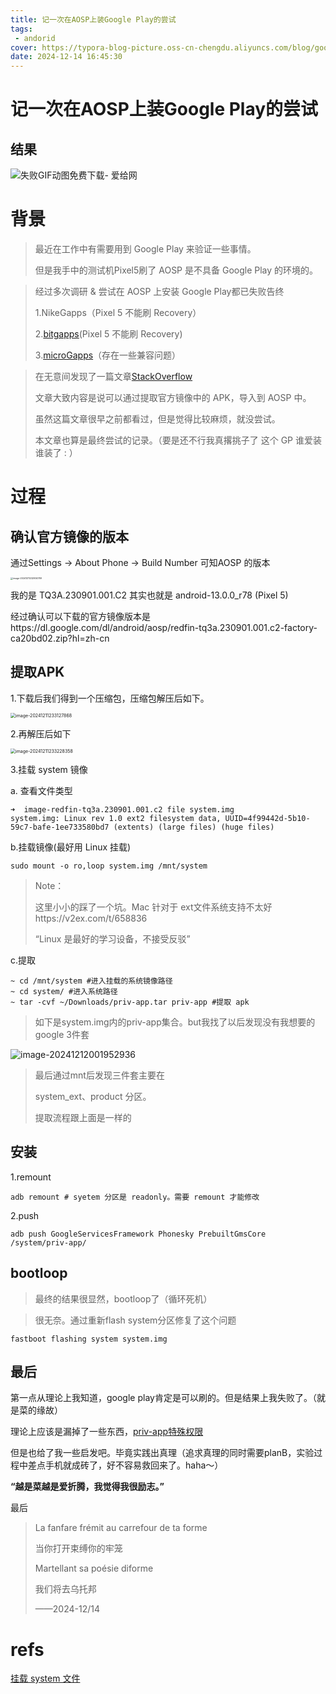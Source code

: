 ```yaml
---
title: 记一次在AOSP上装Google Play的尝试
tags:
 - andorid
cover: https://typora-blog-picture.oss-cn-chengdu.aliyuncs.com/blog/google-play.1024x1024.png
date: 2024-12-14 16:45:30
---
```






# 记一次在AOSP上装Google Play的尝试





## 结果

![失败GIF动图免费下载- 爱给网](https://typora-blog-picture.oss-cn-chengdu.aliyuncs.com/blog/46b680f2f72a429797a6e17098e9b7a9.gif)



# 背景

> 最近在工作中有需要用到 Google Play 来验证一些事情。
>
> 但是我手中的测试机Pixel5刷了 AOSP 是不具备 Google Play 的环境的。

> 经过多次调研 & 尝试在 AOSP 上安装 Google Play都已失败告终
>
> 1.NikeGapps（Pixel 5 不能刷 Recovery）
>
> 2.[bitgapps](https://bitgapps.io/)(Pixel 5 不能刷 Recovery)
>
> 3.[microGapps](https://microg.org/)（存在一些兼容问题）

> 在无意间发现了一篇文章[StackOverflow](https://stackoverflow.com/questions/41695566/install-google-apps-on-aosp-build)
>
> 文章大致内容是说可以通过提取官方镜像中的 APK，导入到 AOSP 中。
>
> 虽然这篇文章很早之前都看过，但是觉得比较麻烦，就没尝试。
>
> 本文章也算是最终尝试的记录。（要是还不行我真撂挑子了 这个 GP 谁爱装谁装了 : ）



# 过程



## 确认官方镜像的版本

通过Settings -> About Phone -> Build Number 可知AOSP 的版本

<img src="https://typora-blog-picture.oss-cn-chengdu.aliyuncs.com/blog/image-20241211232934789.png" alt="image-20241211232934789" style="zoom:25%;" />

我的是 TQ3A.230901.001.C2 其实也就是 android-13.0.0_r78 (Pixel 5)

经过确认可以下载的官方镜像版本是https://dl.google.com/dl/android/aosp/redfin-tq3a.230901.001.c2-factory-ca20bd02.zip?hl=zh-cn







## 提取APK



1.下载后我们得到一个压缩包，压缩包解压后如下。

<img src="https://typora-blog-picture.oss-cn-chengdu.aliyuncs.com/blog/image-20241211233127868.png" alt="image-20241211233127868" style="zoom: 50%;" />

2.再解压后如下

<img src="https://typora-blog-picture.oss-cn-chengdu.aliyuncs.com/blog/image-20241211233228358.png" alt="image-20241211233228358" style="zoom: 50%;" />

3.挂载 system 镜像

a. 查看文件类型

```shell
➜  image-redfin-tq3a.230901.001.c2 file system.img 
system.img: Linux rev 1.0 ext2 filesystem data, UUID=4f99442d-5b10-59c7-bafe-1ee733580bd7 (extents) (large files) (huge files)
```

b.挂载镜像(最好用 Linux 挂载)

```shell
sudo mount -o ro,loop system.img /mnt/system
```

> Note：
>
> 这里小小的踩了一个坑。Mac 针对于 ext文件系统支持不太好https://v2ex.com/t/658836
>
> “Linux 是最好的学习设备，不接受反驳”

c.提取

```shell
~ cd /mnt/system #进入挂载的系统镜像路径
~ cd system/ #进入系统路径
~ tar -cvf ~/Downloads/priv-app.tar priv-app #提取 apk
```

> 如下是system.img内的priv-app集合。but我找了以后发现没有我想要的google 3件套

![image-20241212001952936](https://typora-blog-picture.oss-cn-chengdu.aliyuncs.com/blog/image-20241212001952936.png)



> 最后通过mnt后发现三件套主要在
>
> system_ext、product 分区。
>
> 提取流程跟上面是一样的



## 安装



1.remount

```shell
adb remount # syetem 分区是 readonly。需要 remount 才能修改
```

2.push

```shell
adb push GoogleServicesFramework Phonesky PrebuiltGmsCore /system/priv-app/
```



## bootloop



> 最终的结果很显然，bootloop了（循环死机）

> 很无奈。通过重新flash system分区修复了这个问题

```shell
fastboot flashing system system.img
```





## 最后



第一点从理论上我知道，google play肯定是可以刷的。但是结果上我失败了。（就是菜的缘故）

理论上应该是漏掉了一些东西，[priv-app特殊权限](https://source.android.com/docs/core/permissions/perms-allowlist?hl=zh-cn)

但是也给了我一些启发吧。毕竟实践出真理（追求真理的同时需要planB，实验过程中差点手机就成砖了，好不容易救回来了。haha～）

**“越是菜越是爱折腾，我觉得我很励志。”**





最后

> La fanfare frémit au carrefour de ta forme
>
> 当你打开束缚你的牢笼
>
> Martellant sa poésie diforme 
>
> 我们将去乌托邦
>
> ——2024-12/14 

# refs



[挂载 system 文件](https://blog.csdn.net/netwalk/article/details/140108965)